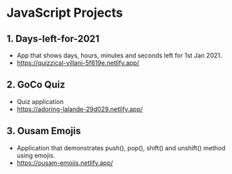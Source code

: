 # JavaScript Projects

## 1. Days-left-for-2021

- App that shows days, hours, minutes and seconds left for 1st Jan 2021.
- https://quizzical-villani-5f619e.netlify.app/

## 2. GoCo Quiz

- Quiz application
- https://adoring-lalande-29d029.netlify.app/

## 3. Ousam Emojis

- Application that demonstrates push(), pop(), shift() and unshift() method using emojis.
- https://ousam-emojis.netlify.app/
